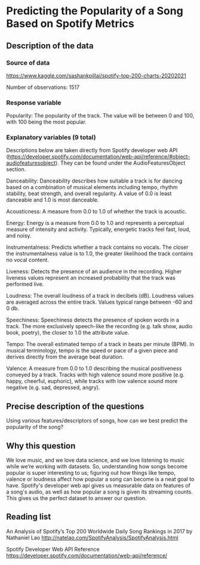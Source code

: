 # Predicting the Popularity of a Song Based on Spotify Metrics

## Description of the data 

### Source of data
https://www.kaggle.com/sashankpillai/spotify-top-200-charts-20202021

Number of observations: 1517

### Response variable

Popularity: The popularity of the track. The value will be between 0 and 100, with 100 being the most popular.

### Explanatory variables (9 total)

Descriptions below are taken directly from Spotify developer web API (https://developer.spotify.com/documentation/web-api/reference/#object-audiofeaturesobject). They can be found under the AudioFeaturesObject section.

Danceability: Danceability describes how suitable a track is for dancing based on a combination of musical elements including tempo, rhythm stability, beat strength, and overall regularity. A value of 0.0 is least danceable and 1.0 is most danceable.

Acousticness: A measure from 0.0 to 1.0 of whether the track is acoustic.

Energy: Energy is a measure from 0.0 to 1.0 and represents a perceptual measure of intensity and activity. Typically, energetic tracks feel fast, loud, and noisy.

Instrumentalness: Predicts whether a track contains no vocals. The closer the instrumentalness value is to 1.0, the greater likelihood the track contains no vocal content.

Liveness: Detects the presence of an audience in the recording. Higher liveness values represent an increased probability that the track was performed live.

Loudness: The overall loudness of a track in decibels (dB). Loudness values are averaged across the entire track. Values typical range between -60 and 0 db.

Speechiness: Speechiness detects the presence of spoken words in a track. The more exclusively speech-like the recording (e.g. talk show, audio book, poetry), the closer to 1.0 the attribute value.

Tempo: The overall estimated tempo of a track in beats per minute (BPM). In musical terminology, tempo is the speed or pace of a given piece and derives directly from the average beat duration.

Valence: A measure from 0.0 to 1.0 describing the musical positiveness conveyed by a track. Tracks with high valence sound more positive (e.g. happy, cheerful, euphoric), while tracks with low valence sound more negative (e.g. sad, depressed, angry).


## Precise description of the questions

Using various features/descriptors of songs, how can we best predict the popularity of the song?

## Why this question

We love music, and we love data science, and we love listening to music while we’re working with datasets. So, understanding how songs become popular is super interesting to us; figuring out how things like tempo, valence or loudness affect how popular a song can become is a neat goal to have. Spotify's developer web api gives us measurable data on features of a song's audio, as well as how popular a song is given its streaming counts. This gives us the perfect dataset to answer our question.

## Reading list 

An Analysis of Spotify’s Top 200 Worldwide Daily Song Rankings in 2017 by Nathaniel Lao 
  http://natelao.com/SpotifyAnalysis/SpotifyAnalysis.html
  
Spotify Developer Web API Reference
  https://developer.spotify.com/documentation/web-api/reference/
